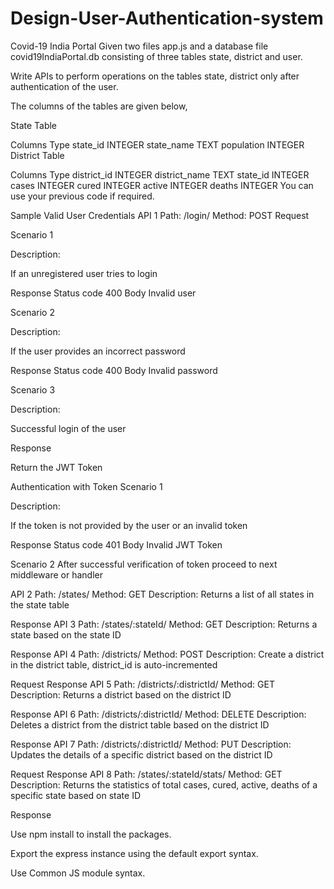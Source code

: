 # Design-User-Authentication-system
Covid-19 India Portal
Given two files app.js and a database file covid19IndiaPortal.db consisting of three tables state, district and user.

Write APIs to perform operations on the tables state, district only after authentication of the user.

The columns of the tables are given below,

State Table

Columns	Type
state_id	INTEGER
state_name	TEXT
population	INTEGER
District Table

Columns	Type
district_id	INTEGER
district_name	TEXT
state_id	INTEGER
cases	INTEGER
cured	INTEGER
active	INTEGER
deaths	INTEGER
You can use your previous code if required.

Sample Valid User Credentials
API 1
Path: /login/
Method: POST
Request

Scenario 1

Description:

If an unregistered user tries to login

Response
Status code
400
Body
Invalid user

Scenario 2

Description:

If the user provides an incorrect password

Response
Status code
400
Body
Invalid password

Scenario 3

Description:

Successful login of the user

Response

Return the JWT Token

Authentication with Token
Scenario 1

Description:

If the token is not provided by the user or an invalid token

Response
Status code
401
Body
Invalid JWT Token

Scenario 2
After successful verification of token proceed to next middleware or handler

API 2
Path: /states/
Method: GET
Description:
Returns a list of all states in the state table

Response
API 3
Path: /states/:stateId/
Method: GET
Description:
Returns a state based on the state ID

Response
API 4
Path: /districts/
Method: POST
Description:
Create a district in the district table, district_id is auto-incremented

Request
Response
API 5
Path: /districts/:districtId/
Method: GET
Description:
Returns a district based on the district ID

Response
API 6
Path: /districts/:districtId/
Method: DELETE
Description:
Deletes a district from the district table based on the district ID

Response
API 7
Path: /districts/:districtId/
Method: PUT
Description:
Updates the details of a specific district based on the district ID

Request
Response
API 8
Path: /states/:stateId/stats/
Method: GET
Description:
Returns the statistics of total cases, cured, active, deaths of a specific state based on state ID

Response

Use npm install to install the packages.

Export the express instance using the default export syntax.

Use Common JS module syntax.
